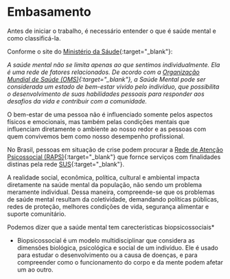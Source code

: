 # Embasamento

Antes de iniciar o trabalho, é necessário entender o que é saúde mental e como classificá-la.

Conforme o site do [Ministério da Sáude](https://www.gov.br/saude/pt-br/assuntos/saude-de-a-a-z/s/saude-mental){:target="_blank"}:

*A saúde mental não se limita apenas ao que sentimos individualmente. Ela é uma rede de fatores relacionados. De acordo com a [Organização Mundial de Saúde (OMS)](https://www.who.int/health-topics/mental-health#tab=tab_1){:target="_blank"}, a Saúde Mental pode ser considerada um estado de bem-estar vivido pelo indivíduo, que possibilita o desenvolvimento de suas habilidades pessoais para responder aos desafios da vida e contribuir com a comunidade.*

O bem-estar de uma pessoa não é influenciado somente pelos aspectos físicos e emocionais, mas também pelas condições mentais que influenciam diretamente o ambiente ao nosso redor e as pessoas com quem convivemos bem como nosso desempenho profissional.

No Brasil, pessoas em situação de crise podem procurar a [Rede de Atenção Psicossocial (RAPS)](https://www.gov.br/saude/pt-br/composicao/saes/desmad/raps){:target="_blank"} que fornce serviços com finalidades distinas pela rede [SUS](https://www.gov.br/saude/pt-br/assuntos/saude-de-a-a-z/s/sus){:target="_blank"}.

A realidade social, econômica, política, cultural e ambiental impacta diretamente na saúde mental da população, não sendo um problema meramente individual. Dessa maneira, compreende-se que os problemas de saúde mental resultam da coletividade, demandando políticas públicas, redes de proteção, melhores condições de vida, segurança alimentar e suporte comunitário.

Podemos dizer que a saúde mental tem carecterísticas biopsicossociais*









* Biopsicossocial é um modelo multidisciplinar que considera as dimensões biológica, psicológica e social de um indivíduo. Ele é usado para estudar o desenvolvimento ou a causa de doenças, e para compreender como o funcionamento do corpo e da mente podem afetar um ao outro.
